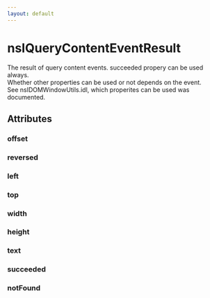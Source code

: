 ```yaml
---
layout: default
---
```


# nsIQueryContentEventResult #
  
The result of query content events.  succeeded propery can be used always.  
Whether other properties can be used or not depends on the event.  
See nsIDOMWindowUtils.idl, which properites can be used was documented.  
  

## Attributes ##

### offset ###

### reversed ###

### left ###

### top ###

### width ###

### height ###

### text ###

### succeeded ###

### notFound ###
